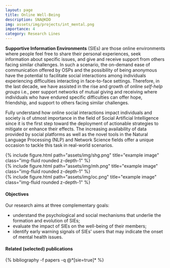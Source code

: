 ```yaml
---
layout: page
title: Online Well-Being
description: SNA@KDD
img: assets/img/projects/int_mental.png
importance: 4
category: Research Lines
---
```


**Supportive Information Environments** (SIEs) are those online environments where people feel free to share their personal experiences, seek information about specific issues, and give and receive support from others facing similar challenges. 
In such a scenario, the on-demand ease of communication offered by OSPs and the possibility of being anonymous have the potential to facilitate social interactions among individuals experiencing difficulties interacting in face-to-face settings. 
Therefore, in the last decade, we have assisted in the rise and growth of online *self-help groups* i.e., peer support networks of mutual giving and receiving where individuals who have endured specific difficulties can offer hope, friendship, and support to others facing similar challenges. 

Fully understand how online social interactions impact individuals and society is of utmost importance in the field of Social Artificial Intelligence since it is the first step toward the deployment of actionable strategies to mitigate or enhance their effects.
The increasing availability of data provided by social platforms as well as the novel tools in the Natural Language Processing (NLP) and Network Science fields offer a unique occasion to tackle this task in real-world scenarios. 


<div class="row">
    <div class="col-sm mt-3 mt-md-0">
        {% include figure.html path="assets/img/shg.png" title="example image" class="img-fluid rounded z-depth-1" %}
    </div>
    <div class="col-sm mt-3 mt-md-0">
        {% include figure.html path="assets/img/mh.png" title="example image" class="img-fluid rounded z-depth-1" %}
    </div>
    <div class="col-sm mt-3 mt-md-0">
        {% include figure.html path="assets/img/oc.png" title="example image" class="img-fluid rounded z-depth-1" %}
    </div>
</div>

#### Objectives
Our research aims at three complementary goals:
- understand the psychological and social mechanisms that underlie the formation and evolution of SIEs;
- evaluate the impact of SIEs on the well-being of their members;
- identify early warning signals of SIEs' users that may indicate the onset of mental health issues.


<div class="publications">
  <h4>Related (selected) publications</h4>
  {% bibliography -f papers -q @*[sie=true]* %}
</div>